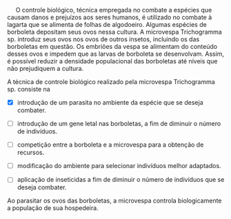 

     O controle biológico, técnica empregada no combate a espécies que causam danos e prejuízos aos seres humanos, é utilizado no combate à lagarta que se alimenta de folhas de algodoeiro. Algumas espécies de borboleta depositam seus ovos nessa cultura. A microvespa Trichogramma sp. introduz seus ovos nos ovos de outros insetos, incluindo os das borboletas em questão. Os embriões da vespa se alimentam do conteúdo desses ovos e impedem que as larvas de borboleta se desenvolvam. Assim, é possível reduzir a densidade populacional das borboletas até níveis que não prejudiquem a cultura.

A técnica de controle biológico realizado pela microvespa Trichogramma sp. consiste na



- [x] introdução de um parasita no ambiente da espécie que se deseja combater.
- [ ] introdução de um gene letal nas borboletas, a fim de diminuir o número de indivíduos.
- [ ] competição entre a borboleta e a microvespa para a obtenção de recursos.
- [ ] modificação do ambiente para selecionar indivíduos melhor adaptados.
- [ ] aplicação de inseticidas a fim de diminuir o número de indivíduos que se deseja combater.


Ao parasitar os ovos das borboletas, a microvespa controla biologicamente a população de sua hospedeira.
